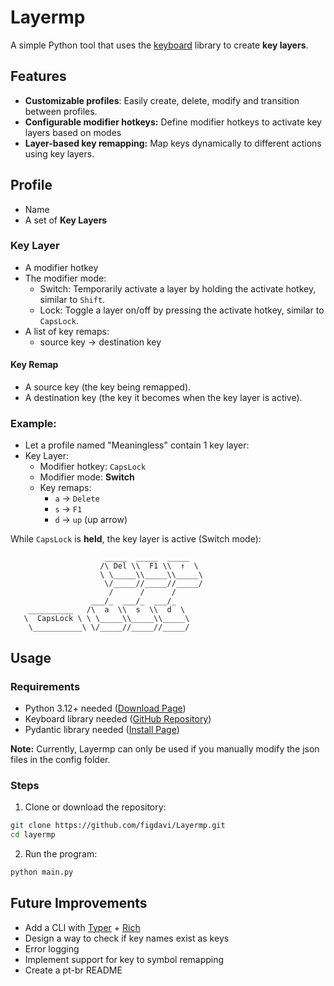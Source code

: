 # Layermp
A simple Python tool that uses the [keyboard](https://github.com/boppreh/keyboard/) library to create **key layers**.

## Features
- **Customizable profiles**: Easily create, delete, modify and transition between profiles.
- **Configurable modifier hotkeys:** Define modifier hotkeys to activate key layers based on modes
- **Layer-based key remapping:** Map keys dynamically to different actions using key layers.

## Profile
- Name
- A set of **Key Layers**

### Key Layer
- A modifier hotkey
- The modifier mode:
    - Switch: Temporarily activate a layer by holding the activate hotkey, similar to `Shift`.
    - Lock: Toggle a layer on/off by pressing the activate hotkey, similar to `CapsLock`.
- A list of key remaps:
    - source key -> destination key

#### Key Remap
- A source key (the key being remapped).
- A destination key (the key it becomes when the key layer is active).

### Example:

- Let a profile named "Meaningless" contain 1 key layer:
- Key Layer:
    - Modifier hotkey: `CapsLock`
    - Modifier mode: **Switch**
    - Key remaps: 
        - `a` -> `Delete` <br/>
        - `s` -> `F1`
        - `d` -> `up` (up arrow)

While `CapsLock` is **held**, the key layer is active (Switch mode):
```
                     _____  _____  _____ 
                    /\ Del \\  F1 \\  ↑  \ 
                    \ \_____\\_____\\_____\
                     \/_____//_____//_____/
                      /      /      / 
                  ___/_  ___/_  ___/_   
    __________   /\  a  \\  s  \\  d  \     
   \  CapsLock \ \ \_____\\_____\\_____\    
    \___________\ \/_____//_____//_____/  
```

## Usage

### Requirements 
- Python 3.12+ needed ([Download Page](https://www.python.org/downloads/))
- Keyboard library needed ([GitHub Repository](https://github.com/boppreh/keyboard/?tab=readme-ov-file#usage))
- Pydantic library needed ([Install Page](https://docs.pydantic.dev/latest/install/))


**Note:** Currently, Layermp can only be used if you manually modify the json files in the config folder.

### Steps
1. Clone or download the repository:
```bash
git clone https://github.com/figdavi/Layermp.git
cd layermp
```

2. Run the program:
```bash
python main.py
```

## Future Improvements
- Add a CLI with [Typer](https://github.com/fastapi/typer) + [Rich](https://github.com/Textualize/rich)
- Design a way to check if key names exist as keys
- Error logging
- Implement support for key to symbol remapping
- Create a pt-br README